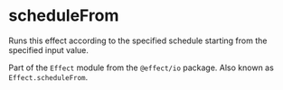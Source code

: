 # scheduleFrom

Runs this effect according to the specified schedule starting from the
specified input value.

Part of the `Effect` module from the `@effect/io` package. Also known as `Effect.scheduleFrom`.

